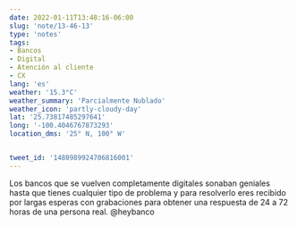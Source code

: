 ```yaml
---
date: 2022-01-11T13:48:16-06:00
slug: 'note/13-46-13'
type: 'notes'
tags:
- Bancos
- Digital
- Atención al cliente
- CX
lang: 'es'
weather: '15.3°C'
weather_summary: 'Parcialmente Nublado'
weather_icon: 'partly-cloudy-day'
lat: '25.73817485297641'
long: '-100.4046767873293'
location_dms: '25° N, 100° W'


tweet_id: '1480989924706816001'
---
```

Los bancos que se vuelven completamente digitales sonaban geniales hasta que tienes cualquier tipo de problema y para resolverlo eres recibido por largas esperas con grabaciones para obtener una respuesta de 24 a 72 horas de una persona real. @heybanco